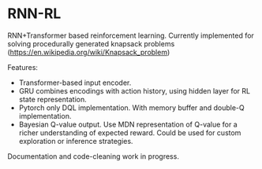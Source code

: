 # RNN-RL
RNN+Transformer based reinforcement learning. Currently implemented for solving procedurally generated knapsack problems (https://en.wikipedia.org/wiki/Knapsack_problem)

Features:
- Transformer-based input encoder.
- GRU combines encodings with action history, using hidden layer for RL state representation.
- Pytorch only DQL implementation. With memory buffer and double-Q implementation.
- Bayesian Q-value output. Use MDN representation of Q-value for a richer understanding of expected reward. Could be used for custom exploration or inference strategies.

Documentation and code-cleaning work in progress.
